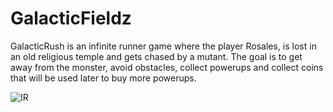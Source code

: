 # GalacticFieldz
GalacticRush is an infinite runner game where the player Rosales, is lost in an old religious temple and gets chased by a mutant. The goal is to get away from the monster, avoid obstacles, collect powerups and collect coins that will be used later to buy more powerups.
                    
![IR](https://github.com/rouaabidi88/GalacticFieldz/assets/83541967/42199833-7ce6-4e7a-aabd-934651f28fce)
